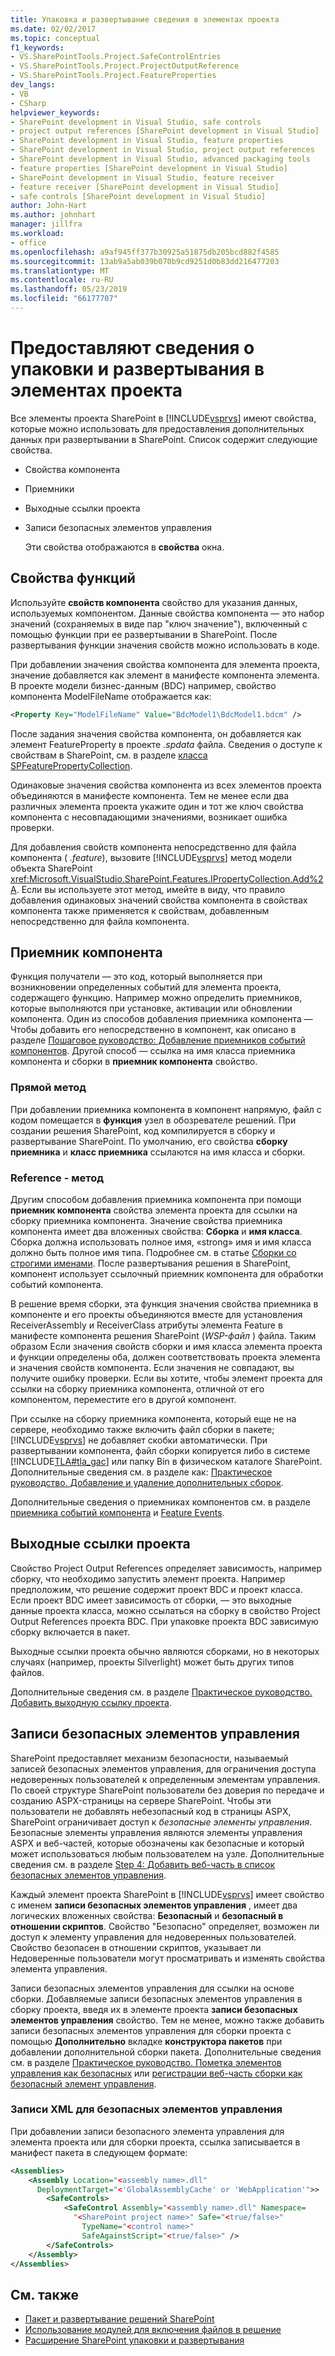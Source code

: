 ```yaml
---
title: Упаковка и развертывание сведения в элементах проекта
ms.date: 02/02/2017
ms.topic: conceptual
f1_keywords:
- VS.SharePointTools.Project.SafeControlEntries
- VS.SharePointTools.Project.ProjectOutputReference
- VS.SharePointTools.Project.FeatureProperties
dev_langs:
- VB
- CSharp
helpviewer_keywords:
- SharePoint development in Visual Studio, safe controls
- project output references [SharePoint development in Visual Studio]
- SharePoint development in Visual Studio, feature properties
- SharePoint development in Visual Studio, project output references
- SharePoint development in Visual Studio, advanced packaging tools
- feature properties [SharePoint development in Visual Studio]
- SharePoint development in Visual Studio, feature receiver
- feature receiver [SharePoint development in Visual Studio]
- safe controls [SharePoint development in Visual Studio]
author: John-Hart
ms.author: johnhart
manager: jillfra
ms.workload:
- office
ms.openlocfilehash: a9af945ff377b30925a51875db205bcd882f4585
ms.sourcegitcommit: 13ab9a5ab039b070b9cd9251d0b83dd216477203
ms.translationtype: MT
ms.contentlocale: ru-RU
ms.lasthandoff: 05/23/2019
ms.locfileid: "66177707"
---
```

# <a name="provide-packaging-and-deployment-information-in-project-items"></a>Предоставляют сведения о упаковки и развертывания в элементах проекта
  Все элементы проекта SharePoint в [!INCLUDE[vsprvs](../sharepoint/includes/vsprvs-md.md)] имеют свойства, которые можно использовать для предоставления дополнительных данных при развертывании в SharePoint. Список содержит следующие свойства.

- Свойства компонента

- Приемники

- Выходные ссылки проекта

- Записи безопасных элементов управления

  Эти свойства отображаются в **свойства** окна.

## <a name="feature-properties"></a>Свойства функций
 Используйте **свойств компонента** свойство для указания данных, используемых компонентом. Данные свойства компонента — это набор значений (сохраняемых в виде пар "ключ значение"), включенный с помощью функции при ее развертывании в SharePoint. После развертывания функции значения свойств можно использовать в коде.

 При добавлении значения свойства компонента для элемента проекта, значение добавляется как элемент в манифесте компонента элемента. В проекте модели бизнес-данным (BDC) например, свойство компонента ModelFileName отображается как:

```xml
<Property Key="ModelFileName" Value="BdcModel1\BdcModel1.bdcm" />
```

 После задания значения свойства компонента, он добавляется как элемент FeatureProperty в проекте *.spdata* файла. Сведения о доступе к свойствам в SharePoint, см. в разделе [класса SPFeaturePropertyCollection](http://go.microsoft.com/fwlink/?LinkId=177391).

 Одинаковые значения свойства компонента из всех элементов проекта объединяются в манифесте компонента. Тем не менее если два различных элемента проекта укажите один и тот же ключ свойства компонента с несовпадающими значениями, возникает ошибка проверки.

 Для добавления свойств компонента непосредственно для файла компонента ( *.feature*), вызовите [!INCLUDE[vsprvs](../sharepoint/includes/vsprvs-md.md)] метод модели объекта SharePoint <xref:Microsoft.VisualStudio.SharePoint.Features.IPropertyCollection.Add%2A>. Если вы используете этот метод, имейте в виду, что правило добавления одинаковых значений свойства компонента в свойствах компонента также применяется к свойствам, добавленным непосредственно для файла компонента.

## <a name="feature-receiver"></a>Приемник компонента
 Функция получатели — это код, который выполняется при возникновении определенных событий для элемента проекта, содержащего функцию. Например можно определить приемников, которые выполняются при установке, активации или обновлении компонента. Один из способов добавления приемника компонента — Чтобы добавить его непосредственно в компонент, как описано в разделе [Пошаговое руководство: Добавление приемников событий компонентов](../sharepoint/walkthrough-add-feature-event-receivers.md). Другой способ — ссылка на имя класса приемника компонента и сборки в **приемник компонента** свойство.

### <a name="direct-method"></a>Прямой метод
 При добавлении приемника компонента в компонент напрямую, файл с кодом помещается в **функция** узел в обозревателе решений. При создании решения SharePoint, код компилируется в сборку и развертывание SharePoint. По умолчанию, его свойства **сборку приемника** и **класс приемника** ссылаются на имя класса и сборки.

### <a name="reference-method"></a>Reference - метод
 Другим способом добавления приемника компонента при помощи **приемник компонента** свойства элемента проекта для ссылки на сборку приемника компонента. Значение свойства приемника компонента имеет два вложенных свойства: **Сборка** и **имя класса**. Сборка должна использовать полное имя, «strong» имя и имя класса должно быть полное имя типа. Подробнее см. в статье [Сборки со строгими именами](http://go.microsoft.com/fwlink/?LinkID=169573). После развертывания решения в SharePoint, компонент использует ссылочный приемник компонента для обработки событий компонента.

 В решение время сборки, эта функция значения свойства приемника в компоненте и его проекты объединяются вместе для установления ReceiverAssembly и ReceiverClass атрибуты элемента Feature в манифесте компонента решения SharePoint (*WSP-файл* ) файла. Таким образом Если значения свойств сборки и имя класса элемента проекта и функции определены оба, должен соответствовать проекта элемента и значения свойств компонента. Если значения не совпадают, вы получите ошибку проверки. Если вы хотите, чтобы элемент проекта для ссылки на сборку приемника компонента, отличной от его компонентом, переместите его в другой компонент.

 При ссылке на сборку приемника компонента, который еще не на сервере, необходимо также включить файл сборки в пакете; [!INCLUDE[vsprvs](../sharepoint/includes/vsprvs-md.md)] не добавляет скобки автоматически. При развертывании компонента, файл сборки копируется либо в системе [!INCLUDE[TLA#tla_gac](../sharepoint/includes/tlasharptla-gac-md.md)] или папку Bin в физическом каталоге SharePoint. Дополнительные сведения см. в разделе как: [Практическое руководство. Добавление и удаление дополнительных сборок](../sharepoint/how-to-add-and-remove-additional-assemblies.md).

 Дополнительные сведения о приемниках компонентов см. в разделе [приемника событий компонента](http://go.microsoft.com/fwlink/?LinkID=169574) и [Feature Events](http://go.microsoft.com/fwlink/?LinkID=169575).

## <a name="project-output-references"></a>Выходные ссылки проекта
 Свойство Project Output References определяет зависимость, например сборку, что необходимо запустить элемент проекта. Например предположим, что решение содержит проект BDC и проект класса. Если проект BDC имеет зависимость от сборки, — это выходные данные проекта класса, можно ссылаться на сборку в свойство Project Output References проекта BDC. При упаковке проекта BDC зависимую сборку включается в пакет.

 Выходные ссылки проекта обычно являются сборками, но в некоторых случаях (например, проекты Silverlight) может быть других типов файлов.

 Дополнительные сведения см. в разделе [Практическое руководство. Добавить выходную ссылку проекта](../sharepoint/how-to-add-a-project-output-reference.md).

## <a name="safe-control-entries"></a>Записи безопасных элементов управления
 SharePoint предоставляет механизм безопасности, называемый записей безопасных элементов управления, для ограничения доступа недоверенных пользователей к определенным элементам управления. По своей структуре SharePoint пользователи без доверия по передаче и созданию ASPX-страницы на сервере SharePoint. Чтобы эти пользователи не добавлять небезопасный код в страницы ASPX, SharePoint ограничивает доступ к *безопасные элементы управления*. Безопасные элементы управления являются элементы управления ASPX и веб-частей, которые обозначены как безопасные и который может использоваться любым пользователем на узле. Дополнительные сведения см. в разделе [Step 4: Добавить веб-часть в список безопасных элементов управления](http://go.microsoft.com/fwlink/?LinkID=171014).

 Каждый элемент проекта SharePoint в [!INCLUDE[vsprvs](../sharepoint/includes/vsprvs-md.md)] имеет свойство с именем **записи безопасных элементов управления** , имеет два логических вложенных свойства: **Безопасный** и **безопасный в отношении скриптов**. Свойство "Безопасно" определяет, возможен ли доступ к элементу управления для недоверенных пользователей. Свойство безопасен в отношении скриптов, указывает ли Недоверенные пользователи могут просматривать и изменять свойства элемента управления.

 Записи безопасных элементов управления для ссылки на основе сборки. Добавляемые записи безопасных элементов управления в сборку проекта, введя их в элементе проекта **записи безопасных элементов управления** свойство. Тем не менее, можно также добавить записи безопасных элементов управления для сборки проекта с помощью **Дополнительно** вкладке **конструктора пакетов** при добавлении дополнительной сборки пакета. Дополнительные сведения см. в разделе [Практическое руководство. Пометка элементов управления как безопасных](../sharepoint/how-to-mark-controls-as-safe-controls.md) или [регистрации веб-часть сборки как безопасный элемент управления](http://go.microsoft.com/fwlink/?LinkID=171013).

### <a name="xml-entries-for-safe-controls"></a>Записи XML для безопасных элементов управления
 При добавлении записи безопасного элемента управления для элемента проекта или для сборки проекта, ссылка записывается в манифест пакета в следующем формате:

```xml
<Assemblies>
    <Assembly Location="<assembly name>.dll"
      DeploymentTarget="<'GlobalAssemblyCache' or 'WebApplication'">>
        <SafeControls>
            <SafeControl Assembly="<assembly name>.dll" Namespace=
              "<SharePoint project name>" Safe="<true/false>"
                TypeName="<control name>"
                SafeAgainstScript="<true/false>" />
        </SafeControls>
    </Assembly>
</Assemblies>
```

## <a name="see-also"></a>См. также
- [Пакет и развертывание решений SharePoint](../sharepoint/packaging-and-deploying-sharepoint-solutions.md)
- [Использование модулей для включения файлов в решение](../sharepoint/using-modules-to-include-files-in-the-solution.md)
- [Расширение SharePoint упаковки и развертывания](../sharepoint/extending-sharepoint-packaging-and-deployment.md)
